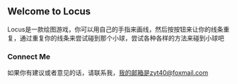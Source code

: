 ## Welcome to Locus
  Locus是一款绘图游戏，你可以用自己的手指来画线，然后按按钮来让你的线条重复，通过重复你的线条来尝试碰到那个小球，尝试各种各样的方法来碰到小球吧



### Connect Me
  如果你有建议或者意见的话，请联系我，我的邮箱是zyt40@foxmail.com
